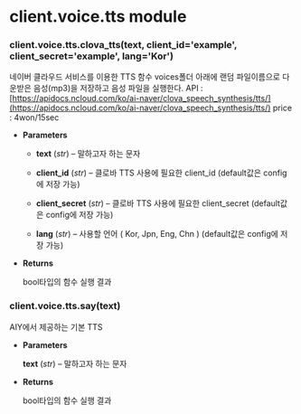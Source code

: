 # client.voice.tts module


### client.voice.tts.clova_tts(text, client_id='example', client_secret='example', lang='Kor')
네이버 클라우드 서비스를 이용한 TTS 함수 
voices폴더 아래에 랜덤 파일이름으로 다운받은 음성(mp3)을 저장하고 음성 파일을 실행한다.
API : [https://apidocs.ncloud.com/ko/ai-naver/clova_speech_synthesis/tts/](https://apidocs.ncloud.com/ko/ai-naver/clova_speech_synthesis/tts/)
price : 4won/15sec


* **Parameters**

    
    * **text** (*str*) – 말하고자 하는 문자


    * **client_id** (*str*) – 클로바 TTS 사용에 필요한 client_id (default값은 config에 저장 가능)


    * **client_secret** (*str*) – 클로바 TTS 사용에 필요한 client_secret (default값은 config에 저장 가능)


    * **lang** (*str*) – 사용할 언어 ( Kor, Jpn, Eng, Chn ) (default값은 config에 저장 가능)



* **Returns**

    bool타입의 함수 실행 결과



### client.voice.tts.say(text)
AIY에서 제공하는 기본 TTS


* **Parameters**

    **text** (*str*) – 말하고자 하는 문자



* **Returns**

    bool타입의 함수 실행 결과
